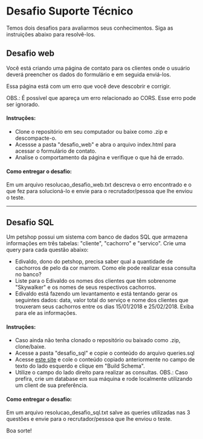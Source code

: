 # Desafio Suporte Técnico
Temos dois desafios para avaliarmos seus conhecimentos. Siga as instruições abaixo para resolvê-los.

## Desafio web
Você está criando uma página de contato para os clientes onde o usuário deverá preencher os dados do formulário e em seguida enviá-los. 

Essa página está com um erro que você deve descobrir e corrigir.

OBS.: É possível que apareça um erro relacionado ao CORS. Esse erro pode ser ignorado.

#### Instruções:
- Clone o repositório em seu computador ou baixe como .zip e descompacte-o.
- Acessse a pasta "desafio_web" e abra o arquivo index.html para acessar o formulário de contato.
- Analise o comportamento da página e verifique o que há de errado.

#### Como entregar o desafio:
Em um arquivo resolucao_desafio_web.txt descreva o erro encontrado e o que fez para solucioná-lo e envie para o recrutador/pessoa que lhe enviou o teste.

- - - 

## Desafio SQL

Um petshop possui um sistema com banco de dados SQL que armazena informações em três tabelas: "cliente", "cachorro" e "servico".
Crie uma query para cada questão abaixo:
- Edivaldo, dono do petshop, precisa saber qual a quantidade de cachorros de pelo da cor marrom. Como ele pode realizar essa consulta no banco?
- Liste para o Edivaldo os nomes dos clientes que têm sobrenome "Skywalker" e os nomes de seus respectivos cachorros.
- Edivaldo está fazendo um levantamento e está tentando gerar os seguintes dados: data, valor total do serviço e nome dos clientes que trouxeram seus cachorros entre os dias 15/01/2018 e 25/02/2018. Exiba para ele as informações.

#### Instruções:
- Caso ainda não tenha clonado o repositório ou baixado como .zip, clone/baixe.
- Acesse a pasta "desafio_sql" e copie o conteúdo do arquivo queries.sql
- Acesse [este site](http://sqlfiddle.com/#!17/8135d/19) e cole o conteúdo copiado anteriormente no campo de texto do lado esquerdo e clique em "Build Schema".
- Utilize o campo do lado direito para realizar as consultas.
OBS.: Caso prefira, crie um database em sua máquina e rode localmente utilizando um client de sua preferência.

#### Como entregar o desafio:
Em um arquivo resolucao_desafio_sql.txt salve as queries utilizadas nas 3 questões e envie para o recrutador/pessoa que lhe enviou o teste.

Boa sorte!
